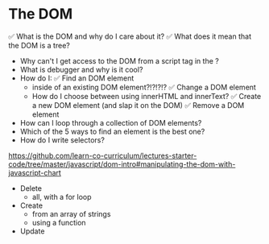 # The DOM
✅ What is the DOM and why do I care about it?
✅ What does it mean that the DOM is a tree?
* Why can't I get access to the DOM from a script tag in the <head>?
* What is debugger and why is it cool?
* How do I:
  ✅ Find an DOM element
    * inside of an existing DOM element?!?!?!?
  ✅ Change a DOM element
    * How do I choose between using innerHTML and innerText?
  ✅ Create a new DOM element (and slap it on the DOM)
  ✅ Remove a DOM element
* How can I loop through a collection of DOM elements?
* Which of the 5 ways to find an element is the best one?
* How do I write selectors?

https://github.com/learn-co-curriculum/lectures-starter-code/tree/master/javascript/dom-intro#manipulating-the-dom-with-javascript-chart

* Delete
  * all, with a for loop
* Create
  * from an array of strings
  * using a function
* Update
